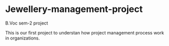# Jewellery-management-project
B.Voc sem-2 project

This is our first project to understan how project management process work in organizations.
